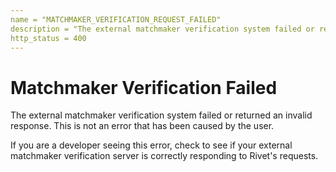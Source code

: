 ```yaml
---
name = "MATCHMAKER_VERIFICATION_REQUEST_FAILED"
description = "The external matchmaker verification system failed or returned an invalid response."
http_status = 400
---
```


# Matchmaker Verification Failed

The external matchmaker verification system failed or returned an invalid response. This is not an error that
has been caused by the user.

If you are a developer seeing this error, check to see if your external matchmaker verification server is
correctly responding to Rivet's requests.
